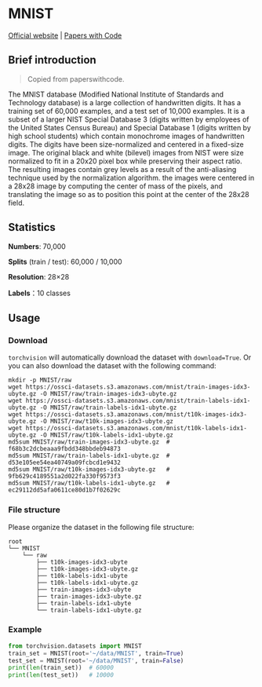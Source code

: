 # MNIST

[Official website](http://yann.lecun.com/exdb/mnist/) | [Papers with Code](https://paperswithcode.com/dataset/mnist)

## Brief introduction

> Copied from paperswithcode.

The MNIST database (Modified National Institute of Standards and Technology database) is a large collection of handwritten digits. It has a training set of 60,000 examples, and a test set of 10,000 examples. It is a subset of a larger NIST Special Database 3 (digits written by employees of the United States Census Bureau) and Special Database 1 (digits written by high school students) which contain monochrome images of handwritten digits. The digits have been size-normalized and centered in a fixed-size image. The original black and white (bilevel) images from NIST were size normalized to fit in a 20x20 pixel box while preserving their aspect ratio. The resulting images contain grey levels as a result of the anti-aliasing technique used by the normalization algorithm. the images were centered in a 28x28 image by computing the center of mass of the pixels, and translating the image so as to position this point at the center of the 28x28 field.

## Statistics

**Numbers**: 70,000

**Splits** (train / test): 60,000 / 10,000

**Resolution**: 28×28

**Labels**：10 classes

## Usage

### Download

`torchvision` will automatically download the dataset with `download=True`.
Or you can also download the dataset with the following command:

```shell
mkdir -p MNIST/raw
wget https://ossci-datasets.s3.amazonaws.com/mnist/train-images-idx3-ubyte.gz -O MNIST/raw/train-images-idx3-ubyte.gz
wget https://ossci-datasets.s3.amazonaws.com/mnist/train-labels-idx1-ubyte.gz -O MNIST/raw/train-labels-idx1-ubyte.gz
wget https://ossci-datasets.s3.amazonaws.com/mnist/t10k-images-idx3-ubyte.gz -O MNIST/raw/t10k-images-idx3-ubyte.gz
wget https://ossci-datasets.s3.amazonaws.com/mnist/t10k-labels-idx1-ubyte.gz -O MNIST/raw/t10k-labels-idx1-ubyte.gz
md5sum MNIST/raw/train-images-idx3-ubyte.gz  # f68b3c2dcbeaaa9fbdd348bbdeb94873
md5sum MNIST/raw/train-labels-idx1-ubyte.gz  # d53e105ee54ea40749a09fcbcd1e9432
md5sum MNIST/raw/t10k-images-idx3-ubyte.gz   # 9fb629c4189551a2d022fa330f9573f3
md5sum MNIST/raw/t10k-labels-idx1-ubyte.gz   # ec29112dd5afa0611ce80d1b7f02629c
```

### File structure

Please organize the dataset in the following file structure:

```text
root
└── MNIST
    └── raw
        ├── t10k-images-idx3-ubyte
        ├── t10k-images-idx3-ubyte.gz
        ├── t10k-labels-idx1-ubyte
        ├── t10k-labels-idx1-ubyte.gz
        ├── train-images-idx3-ubyte
        ├── train-images-idx3-ubyte.gz
        ├── train-labels-idx1-ubyte
        └── train-labels-idx1-ubyte.gz
```

### Example

```python
from torchvision.datasets import MNIST
train_set = MNIST(root='~/data/MNIST', train=True)
test_set = MNIST(root='~/data/MNIST', train=False)
print(len(train_set))  # 60000
print(len(test_set))   # 10000
```

